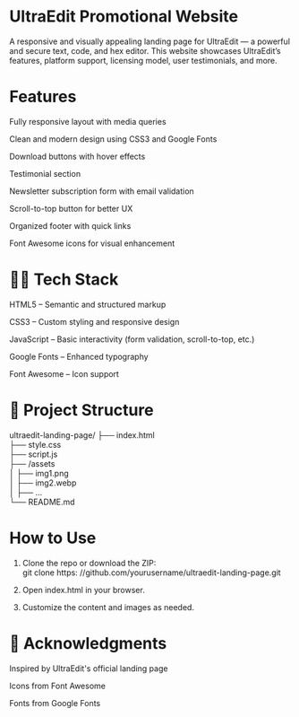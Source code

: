# UltraEdit Promotional Website
A responsive and visually appealing landing page for UltraEdit — a powerful and secure text, code, and hex
 editor. This website showcases UltraEdit’s features, platform support, licensing model, user testimonials, and
  more.

  #  Features
  Fully responsive layout with media queries

Clean and modern design using CSS3 and Google Fonts

Download buttons with hover effects

Testimonial section

Newsletter subscription form with email validation

Scroll-to-top button for better UX

Organized footer with quick links

Font Awesome icons for visual enhancement

# 🧑‍💻 Tech Stack
HTML5 – Semantic and structured markup

CSS3 – Custom styling and responsive design

JavaScript – Basic interactivity (form validation, scroll-to-top, etc.)

Google Fonts – Enhanced typography

Font Awesome – Icon support

# 📁 Project Structure

ultraedit-landing-page/
├── index.html <br>
├── style.css  <br>
├── script.js <br>
├── /assets  <br>
│   ├── img1.png <br>
│   ├── img2.webp <br>
│   ├── ... <br>
└── README.md

#  How to Use
1. Clone the repo or download the ZIP: <br>
git clone https: //github.com/yourusername/ultraedit-landing-page.git

2. Open index.html in your browser.
3. Customize the content and images as needed.

# 🙌 Acknowledgments
Inspired by UltraEdit's official landing page

Icons from Font Awesome

Fonts from Google Fonts
